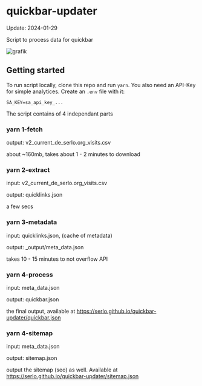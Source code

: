 # quickbar-updater

Update: 2024-01-29

Script to process data for quickbar

![grafik](https://github.com/serlo/quickbar-updater/assets/13507950/573054eb-9880-4a73-ac17-1f26073239b2)

## Getting started

To run script locally, clone this repo and run `yarn`. You also need an API-Key for simple analytices. Create an `.env` file with it:

```
SA_KEY=sa_api_key_...
```

The script contains of 4 independant parts

### yarn 1-fetch

output: v2_current_de_serlo.org_visits.csv

about ~160mb, takes about 1 - 2 minutes to download

### yarn 2-extract

input: v2_current_de_serlo.org_visits.csv

output: quicklinks.json

a few secs

### yarn 3-metadata

input: quicklinks.json, (cache of metadata)

output: \_output/meta_data.json

takes 10 - 15 minutes to not overflow API

### yarn 4-process

input: meta_data.json

output: quickbar.json

the final output, available at https://serlo.github.io/quickbar-updater/quickbar.json

### yarn 4-sitemap

input: meta_data.json

output: sitemap.json

output the sitemap (seo) as well. Available at https://serlo.github.io/quickbar-updater/sitemap.json
